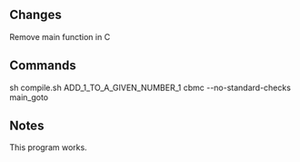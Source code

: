 ## Changes
Remove main function in C

## Commands
sh compile.sh ADD_1_TO_A_GIVEN_NUMBER_1
cbmc --no-standard-checks main_goto

## Notes
This program works.